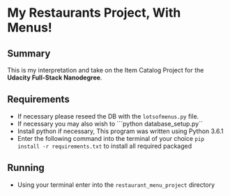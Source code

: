 # My Restaurants Project, With Menus!

## Summary
This is my interpretation and take on the Item Catalog Project for the **Udacity Full-Stack Nanodegree**.

## Requirements
- If necessary please reseed the DB with the ```lotsofmenus.py``` file.
- If necessary you may also wish to ```python database_setup.py``
- Install python if necessary, This program was written using Python 3.6.1
- Enter the following command into the terminal of your choice ```pip install -r requirements.txt``` to install all required packaged

## Running
- Using your terminal enter into the ```restaurant_menu_project``` directory
